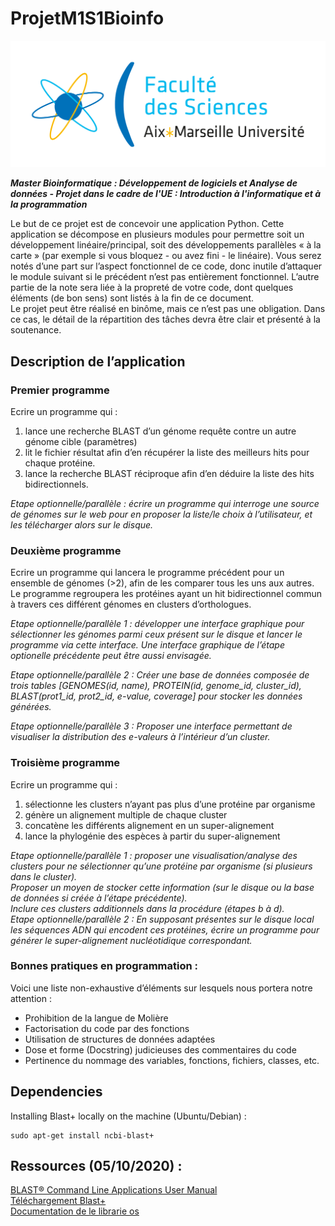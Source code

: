# ProjetM1S1Bioinfo

![Logo](photos/logo.png)

***Master Bioinformatique : Développement de logiciels et Analyse de données - Projet dans le cadre de l'UE : Introduction à l'informatique et à la programmation***


Le but de ce projet est de concevoir une application Python. Cette application se décompose en plusieurs modules pour permettre soit un développement linéaire/principal, soit des développements parallèles « à la carte » (par exemple si vous bloquez - ou avez fini - le linéaire). Vous serez notés d’une part sur l’aspect fonctionnel de ce code, donc inutile d’attaquer le module suivant si le précédent n’est pas entièrement fonctionnel. L’autre partie de la note sera liée à la propreté de votre code, dont quelques éléments (de bon sens) sont listés à la fin de ce document. <br>
Le projet peut être réalisé en binôme, mais ce n’est pas une obligation. Dans ce cas, le détail de la répartition des tâches devra être clair et présenté à la soutenance.

## Description de l’application

### Premier programme

Ecrire un programme qui : <br>
1.	lance une recherche BLAST d’un génome requête contre un autre génome cible (paramètres)<br>
2.	lit le fichier résultat afin d’en récupérer la liste des meilleurs hits pour chaque protéine.<br>
3.	lance la recherche BLAST réciproque afin d’en déduire la liste des hits bidirectionnels.<br>

*Etape optionnelle/parallèle : écrire un programme qui interroge une source de génomes sur le web pour en proposer la liste/le choix à l’utilisateur, et les télécharger alors sur le disque.*

### Deuxième programme
Ecrire un programme qui lancera le programme précédent pour un ensemble de génomes (>2), afin de les comparer tous les uns aux autres.<br>
Le programme regroupera les protéines ayant un hit bidirectionnel commun à travers ces différent génomes en clusters d’orthologues.<br>

*Etape optionnelle/parallèle 1 : développer une interface graphique pour sélectionner les génomes parmi ceux présent sur le disque et lancer le programme via cette interface. Une interface graphique de l’étape optionelle précédente peut être aussi envisagée.* <br>

*Etape optionnelle/parallèle 2 : Créer une base de données composée de trois tables [GENOMES(id, name), PROTEIN(id, genome_id, cluster_id), BLAST(prot1_id, prot2_id, e-value, coverage] pour stocker les données générées.*<br>

*Etape optionnelle/parallèle 3 : Proposer une interface permettant de visualiser la distribution des e-valeurs à l’intérieur d’un cluster.*<br>

### Troisième programme
Ecrire un programme qui : <br>
1.	sélectionne les clusters n’ayant pas plus d’une protéine par organisme<br>
2.	génère un alignement multiple de chaque cluster<br>
3.	concatène les différents alignement en un super-alignement<br>
4.	lance la phylogénie des espèces à partir du super-alignement<br>

*Etape optionnelle/parallèle 1 : proposer une visualisation/analyse des clusters pour ne sélectionner qu’une protéine par organisme (si plusieurs dans le cluster).<br>
Proposer un moyen de stocker cette information (sur le disque ou la base de données si créée à l’étape précédente).<br>
Inclure ces clusters additionnels dans la procédure (étapes b à d).*<br>
*Etape optionnelle/parallèle 2 : En supposant présentes sur le disque local les séquences ADN qui encodent ces protéines, écrire un programme pour générer le super-alignement nucléotidique correspondant.*<br>


### Bonnes pratiques en programmation : 
Voici une liste non-exhaustive d’éléments sur lesquels nous portera notre attention : <br>
- Prohibition de la langue de Molière<br>
-	Factorisation du code par des fonctions<br>
-	Utilisation de structures de données adaptées<br>
-	Dose et forme (Docstring) judicieuses des commentaires du code<br>
-	Pertinence du nommage des variables, fonctions, fichiers, classes, etc.<br>

## Dependencies
Installing Blast+ locally on the machine (Ubuntu/Debian) : 
```console
sudo apt-get install ncbi-blast+
```

## Ressources (05/10/2020) :
[BLAST® Command Line Applications User Manual](https://www.ncbi.nlm.nih.gov/books/NBK279690/) <br>
[Téléchargement Blast+](https://ftp.ncbi.nlm.nih.gov/blast/executables/blast+/LATEST/) <br>
[Documentation de le librarie os](https://docs.python.org/fr/3/library/os.html) <br>

